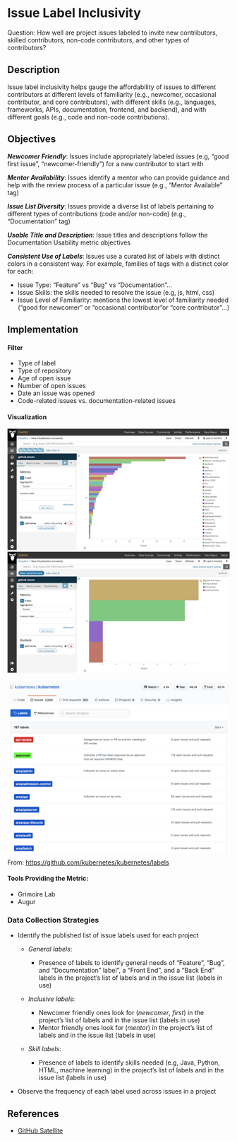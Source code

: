 # Issue Label Inclusivity
Question: How well are project issues labeled to invite new contributors, skilled contributors, non-code contributors, and other types of contributors?

## Description
Issue label inclusivity helps gauge the affordability of issues to different contributors at different levels of familiarity (e.g., newcomer, occasional contributor, and core contributors), with different skills (e.g., languages, frameworks, APIs, documentation, frontend, and backend), and with different goals (e.g., code and non-code contributions).

## Objectives

*__Newcomer Friendly__*: Issues include appropriately labeled issues (e.g, “good first issue”, “newcomer-friendly”) for a new contributor to start with 

*__Mentor Availability__*: Issues identify a mentor who can provide guidance and help with the review process of a particular issue (e.g., “Mentor Available” tag)

*__Issue List Diversity__*: Issues provide a diverse list of labels pertaining to different types of contributions (code and/or non-code) (e.g., “Documentation” tag)

*__Usable Title and Description__*: Issue titles and descriptions follow the Documentation Usability metric objectives 
 
*__Consistent Use of Labels__*: Issues use a curated list of labels with distinct colors in a consistent way. 
For example, families of tags with a distinct color for each:

- Issue Type: “Feature” vs “Bug” vs “Documentation”...
- Issue Skills: the skills needed to resolve the issue (e.g, js, html, css)
- Issue Level of Familiarity: mentions the lowest level of familiarity needed (“good for newcomer” or “occasional contributor”or “core contributor”...)

## Implementation

#### Filter ####

- Type of label
- Type of repository
- Age of open issue
- Number of open issues
- Date an issue was opened 
- Code-related issues vs. documentation-related issues

#### Visualization ####
![grimoire lab example #1](images/grimoire-lab-viz-example1.png)
![grimoire lab example #2](images/grimoire-lab-viz-example2.png)


![example labels from kubernetes project](images/kubernetes-labels-example.png)
From: https://github.com/kubernetes/kubernetes/labels 

#### Tools Providing the Metric: ####
- Grimoire Lab 
- Augur

### Data Collection Strategies

- Identify the published list of issue labels used for each project 
   - *General labels*: 
      - Presence of labels to identify general needs of  “Feature”, “Bug”, and “Documentation” label”, a “Front End”, and a “Back End” labels in the project’s list of labels and in the issue list (labels in use)
   - *Inclusive labels*:
     - Newcomer friendly ones look for (*newcomer*, *first*) in the project’s list of labels and in the issue list (labels in use)
     - Mentor friendly ones look for (*mentor*) in the project’s list of labels and in the issue list (labels in use)

  - *Skill labels*: 
     - Presence of labels to identify skills needed (e.g, Java, Python, HTML, machine learning) in the project’s list of labels and in the issue list (labels in use)

- Observe the frequency of each label used across issues in a project

## References
- [GitHub Satellite](https://githubsatellite.com/)
